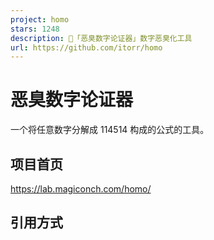 ```yaml
---
project: homo
stars: 1248
description: 💩「恶臭数字论证器」数字恶臭化工具
url: https://github.com/itorr/homo
---
```


恶臭数字论证器
=======

一个将任意数字分解成 114514 构成的公式的工具。

项目首页
----

https://lab.magiconch.com/homo/

引用方式
----

<script src\="homo.js"\></script\>
<script\>
let 恶臭 \= homo(1919810);
// "114514\*(11-4-5+14)+(114\*514+(114\*51\*4+(1145\*(1+4)+(11-4+5+1-4))))"
</script\>

### CDN

<script src\="https://cdn.jsdelivr.net/gh/itorr/homo@master/homo.js"\></script\>

仓库地址
----

https://github.com/itorr/homo

协议
--

MIT
